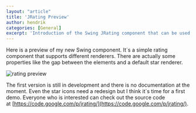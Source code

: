 ```yaml
---
layout: "article"
title: 'JRating Preview'
author: hendrik
categories: [General]
excerpt: 'Introduction of the Swing JRating component that can be used to visualize ratings.'
---
```

Here is a preview of my new Swing component. It´s a simple rating component that supports different renderers. There are actually some properties like the gap between the elements and a default star renderer.

![rating preview](/posts/guigarage-legacy/rating-preview.png)

The first version is still in development and there is no documentation at the moment. Even the star icons need a redesign but I think it´s time for a first demo. Everyone who is interested can check out the source code at [https://code.google.com/p/jrating/](https://code.google.com/p/jrating/).
